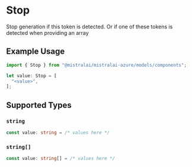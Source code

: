 # Stop

Stop generation if this token is detected. Or if one of these tokens is detected when providing an array

## Example Usage

```typescript
import { Stop } from "@mistralai/mistralai-azure/models/components";

let value: Stop = [
  "<value>",
];
```

## Supported Types

### `string`

```typescript
const value: string = /* values here */
```

### `string[]`

```typescript
const value: string[] = /* values here */
```

